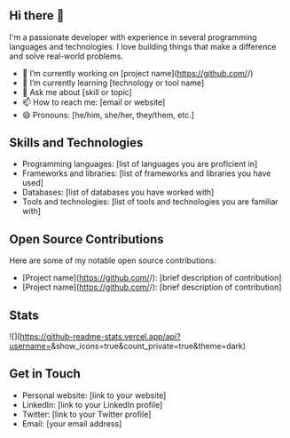 # <Your Name>

## Hi there 👋

I'm a passionate developer with experience in several programming languages and technologies. I love building things that make a difference and solve real-world problems.

- 🔭 I’m currently working on [project name](https://github.com/<your username>/<project name>)
- 🌱 I’m currently learning [technology or tool name]
- 💬 Ask me about [skill or topic]
- 📫 How to reach me: [email or website]
- 😄 Pronouns: [he/him, she/her, they/them, etc.]

## Skills and Technologies

- Programming languages: [list of languages you are proficient in]
- Frameworks and libraries: [list of frameworks and libraries you have used]
- Databases: [list of databases you have worked with]
- Tools and technologies: [list of tools and technologies you are familiar with]

## Open Source Contributions

Here are some of my notable open source contributions:

- [Project name](https://github.com/<username>/<project name>): [brief description of contribution]
- [Project name](https://github.com/<username>/<project name>): [brief description of contribution]

## Stats

![<your GitHub stats>](https://github-readme-stats.vercel.app/api?username=<your username>&show_icons=true&count_private=true&theme=dark)

## Get in Touch

- Personal website: [link to your website]
- LinkedIn: [link to your LinkedIn profile]
- Twitter: [link to your Twitter profile]
- Email: [your email address]
